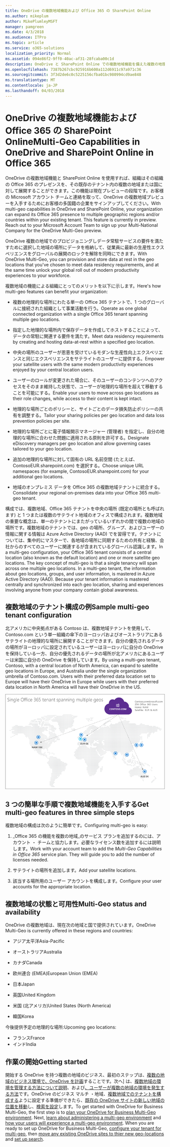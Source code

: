 ```yaml
---
title: OneDrive の複数地域機能および Office 365 の SharePoint Online
ms.author: mikeplum
author: MikePlumleyMSFT
manager: pamgreen
ms.date: 4/3/2018
ms.audience: ITPro
ms.topic: article
ms.service: o365-solutions
localization_priority: Normal
ms.assetid: 094e86f2-9ff0-40ac-af31-28fcaba00c1d
description: OneDrive と SharePoint Online での複数地域機能を備えた複数の地理的な領域に、Office 365 のプレゼンスを展開します。
ms.openlocfilehash: 7387b267cbc925916b600a112d6911c97a971c36
ms.sourcegitcommit: 3f3d2de6c0c5225156cfba01bc980994cd9ae848
ms.translationtype: MT
ms.contentlocale: ja-JP
ms.lasthandoff: 04/03/2018
---
```

# <a name="multi-geo-capabilities-in-onedrive-and-sharepoint-online-in-office-365"></a><span data-ttu-id="30642-103">OneDrive の複数地域機能および Office 365 の SharePoint Online</span><span class="sxs-lookup"><span data-stu-id="30642-103">Multi-Geo Capabilities in OneDrive and SharePoint Online in Office 365</span></span>

<span data-ttu-id="30642-p101">OneDrive の複数地域機能と SharePoint Online を使用すれば、組織はその組織の Office 365 のプレゼンスを、その既存のテナント内の複数の地域または国に対して展開することができます。この機能は現在プレビューの段階です。お客様の Microsoft アカウント チームと連絡を取って、OneDrive の複数地域プレビューを入手するためにお客様の多国籍の企業をサインアップしてください。</span><span class="sxs-lookup"><span data-stu-id="30642-p101">With multi-geo capabilities in OneDrive and SharePoint Online, your organization can expand its Office 365 presence to multiple geographic regions and/or countries within your existing tenant. This feature is currently in preview. Reach out to your Microsoft Account Team to sign up your Multi-National Company for the OneDrive Multi-Geo preview.</span></span>
  
<span data-ttu-id="30642-107">OneDrive 複数の地域でのプロビジョニングしデータ常駐サービスの要件を満たすために選択した地域の場所にデータを格納して、従業員に最新の生産性エクスペリエンスをグローバルの展開のロックを解除を同時にできます。</span><span class="sxs-lookup"><span data-stu-id="30642-107">With OneDrive Multi-Geo, you can provision and store data at rest in the geo locations that you've chosen to meet data residency requirements, and at the same time unlock your global roll out of modern productivity experiences to your workforce.</span></span>
  
<span data-ttu-id="30642-108">複数地域の機能による組織にとってのメリットを以下に示します。</span><span class="sxs-lookup"><span data-stu-id="30642-108">Here's how multi-geo features can benefit your organization:</span></span>
  
- <span data-ttu-id="30642-109">複数の地理的な場所にわたる単一の Office 365 テナントで、1 つのグローバルに接続された組織として事業活動を行う。</span><span class="sxs-lookup"><span data-stu-id="30642-109">Operate as one global connected organization with a single Office 365 tenant spanning multiple geo locations.</span></span>
    
- <span data-ttu-id="30642-110">指定した地理的な場所内で保存データを作成してホストすることによって、データの常駐に関連する要件を満たす。</span><span class="sxs-lookup"><span data-stu-id="30642-110">Meet data residency requirements by creating and hosting data-at-rest within a specified geo location.</span></span>
    
- <span data-ttu-id="30642-111">中央の場所のユーザーが恩恵を受けているモダンな生産性向上エクスペリエンスと同じエクスペリエンスをサテライトのユーザーに提供する。</span><span class="sxs-lookup"><span data-stu-id="30642-111">Empower your satellite users with the same modern productivity experiences enjoyed by your central location users.</span></span>
    
- <span data-ttu-id="30642-112">ユーザーのロールが変更された場合に、そのユーザーのコンテンツへのアクセスをそのまま維持した状態で、ユーザーが地理的な場所を超えて移動することを可能にする。</span><span class="sxs-lookup"><span data-stu-id="30642-112">Enable your users to move across geo locations as their role changes, while access to their content is kept intact.</span></span>
    
- <span data-ttu-id="30642-113">地理的な場所ごとのポリシーと、サイトごとのデータ損失防止ポリシーの共有を調整する。</span><span class="sxs-lookup"><span data-stu-id="30642-113">Tailor your sharing policies per geo location and data loss prevention policies per site.</span></span>
    
- <span data-ttu-id="30642-114">地理的な場所ごとに電子情報開示マネージャー (管理者) を指定し、自分の地理的な場所に合わせた問題に適用される原則を許可する。</span><span class="sxs-lookup"><span data-stu-id="30642-114">Designate eDiscovery managers per geo location and allow governing cases tailored to your geo location.</span></span>
    
- <span data-ttu-id="30642-115">追加の地理的な場所に対して固有の URL 名前空間 (たとえば、ContosoEUR.sharepoint.com) を選択する。</span><span class="sxs-lookup"><span data-stu-id="30642-115">Choose unique URL namespaces (for example, ContosoEUR.sharepoint.com) for your additional geo locations.</span></span>
    
- <span data-ttu-id="30642-116">地域のオンプレミス データを Office 365 の複数地域テナントに統合する。</span><span class="sxs-lookup"><span data-stu-id="30642-116">Consolidate your regional on-premises data into your Office 365 multi-geo tenant.</span></span>
    
<span data-ttu-id="30642-p102">構成では、複数地域、Office 365 テナントを中央の場所 (既定の場所とも呼ばれます) と 1 つまたは複数のサテライト地域のオフィスで構成されます。複数地域の重要な概念は、単一のテナントにまたがっているいずれかの間で複数の地域の場所です。複数地域のテナントでは、geo の場所、グループ、およびユーザーの情報に関する情報は Azure Active Directory (AAD) でを習得です。テナントについては、集中的にマスターで、各地域の場所に同期するための共有と経験、会社からのすべてのユーザーに関連するが含まれているグローバル認識します。</span><span class="sxs-lookup"><span data-stu-id="30642-p102">In a multi-geo configuration, your Office 365 tenant consists of a central location (also known as the default location) and one or more satellite geo locations. The key concept of multi-geo is that a single tenancy will span across one multiple geo locations. In a multi-geo tenant, the information about geo locations, groups, and user information, is mastered in Azure Active Directory (AAD). Because your tenant information is mastered centrally and synchronized into each geo location, sharing and experiences involving anyone from your company contain global awareness.</span></span>
  
## <a name="sample-multi-geo-tenant-configuration"></a><span data-ttu-id="30642-121">複数地域のテナント構成の例</span><span class="sxs-lookup"><span data-stu-id="30642-121">Sample multi-geo tenant configuration</span></span>

<span data-ttu-id="30642-122">北アメリカに中央拠点がある Contoso は、複数地域テナントを使用して、Contoso.com という単一組織の傘下のヨーロッパおよびオーストラリアにあるサテライトの地理的な場所に展開することができます。自分の優先されるデータの場所がヨーロッパに設定されているユーザーはヨーロッパに自分の OneDrive を保持している一方、自分の優先されるデータの場所が北アメリカにあるユーザーは米国に自分の OneDrive を保持しています。</span><span class="sxs-lookup"><span data-stu-id="30642-122">By using a multi-geo tenant, Contoso, with a central location of North America, can expand to satellite geo locations in Europe, and Australia under the single organization umbrella of Contoso.com. Users with their preferred data location set to Europe will have their OneDrive in Europe while users with their preferred data location in North America will have their OneDrive in the US.</span></span>
  
![Contoso 社の地域の場所とその他の利用可能な地域の場所を示す、世界中のマップ](images/df317ccc-2e53-411d-9211-a5aee63ca1e5.png)
  
## <a name="get-multi-geo-features-in-three-simple-steps"></a><span data-ttu-id="30642-124">3 つの簡単な手順で複数地域機能を入手する</span><span class="sxs-lookup"><span data-stu-id="30642-124">Get multi-geo features in three simple steps</span></span>

<span data-ttu-id="30642-125">複数地域の構成は次のように簡単です。</span><span class="sxs-lookup"><span data-stu-id="30642-125">Configuring multi-geo is easy:</span></span>
  
1. <span data-ttu-id="30642-p103">_Office 365 の機能を複数の地域_のサービス プランを追加するのには、アカウント ・ チームと協力します。必要なライセンス数を追加するには説明します。</span><span class="sxs-lookup"><span data-stu-id="30642-p103">Work with your account team to add the _Multi-Geo Capabilities in Office 365_ service plan. They will guide you to add the number of licenses needed.</span></span>
    
2. <span data-ttu-id="30642-128">サテライトの場所を追加します。</span><span class="sxs-lookup"><span data-stu-id="30642-128">Add your satellite locations.</span></span>
    
3. <span data-ttu-id="30642-129">該当する場所用のユーザー アカウントを構成します。</span><span class="sxs-lookup"><span data-stu-id="30642-129">Configure your user accounts for the appropriate location.</span></span>
    
## <a name="multi-geo-status-and-availability"></a><span data-ttu-id="30642-130">複数地域の状態と可用性</span><span class="sxs-lookup"><span data-stu-id="30642-130">Multi-Geo status and availability</span></span>

<span data-ttu-id="30642-131">OneDrive の複数地域は、現在次の地域と国で提供されています。</span><span class="sxs-lookup"><span data-stu-id="30642-131">OneDrive Multi-Geo is currently offered in these regions and countries:</span></span>
  
- <span data-ttu-id="30642-132">アジア太平洋</span><span class="sxs-lookup"><span data-stu-id="30642-132">Asia-Pacific</span></span>
    
- <span data-ttu-id="30642-133">オーストラリア</span><span class="sxs-lookup"><span data-stu-id="30642-133">Australia</span></span>
    
- <span data-ttu-id="30642-134">カナダ</span><span class="sxs-lookup"><span data-stu-id="30642-134">Canada</span></span>
    
- <span data-ttu-id="30642-135">欧州連合 (EMEA)</span><span class="sxs-lookup"><span data-stu-id="30642-135">European Union (EMEA)</span></span>
    
- <span data-ttu-id="30642-136">日本</span><span class="sxs-lookup"><span data-stu-id="30642-136">Japan</span></span>
    
- <span data-ttu-id="30642-137">英国</span><span class="sxs-lookup"><span data-stu-id="30642-137">United Kingdom</span></span>
    
- <span data-ttu-id="30642-138">米国 (北アメリカ)</span><span class="sxs-lookup"><span data-stu-id="30642-138">United States (North America)</span></span>
    
- <span data-ttu-id="30642-139">韓国</span><span class="sxs-lookup"><span data-stu-id="30642-139">Korea</span></span>
      
<span data-ttu-id="30642-140">今後提供予定の地理的な場所:</span><span class="sxs-lookup"><span data-stu-id="30642-140">Upcoming geo locations:</span></span>
  
- <span data-ttu-id="30642-141">フランス</span><span class="sxs-lookup"><span data-stu-id="30642-141">France</span></span>
- <span data-ttu-id="30642-142">インド</span><span class="sxs-lookup"><span data-stu-id="30642-142">India</span></span>
    
## <a name="getting-started"></a><span data-ttu-id="30642-143">作業の開始</span><span class="sxs-lookup"><span data-stu-id="30642-143">Getting started</span></span>

<span data-ttu-id="30642-p104">開始する OneDrive を持つ複数の地域のビジネス、最初のステップは、[複数の地域のビジネス環境で、OneDrive を計画](plan-for-multi-geo.md)することです。次へ] は、[複数地域の環境を管理する方法について説明](administering-a-multi-geo-environment.md)、および[、ユーザーが複数の地域の環境を発生する方法](multi-geo-user-experience.md)です。OneDrive のビジネス マルチ ・地域、[複数地域でのテナントを構成する](multi-geo-tenant-configuration.md)ように設定する準備ができたら、[既存の OneDrive サイトの新しい地域の位置を移動](move-onedrive-between-geo-locations.md)し、[検索を設定](configure-search-for-multi-geo.md)します。</span><span class="sxs-lookup"><span data-stu-id="30642-p104">To get started with OneDrive for Business Multi-Geo, the first step is to [plan your OneDrive for Business Multi-Geo environment](plan-for-multi-geo.md). Next, [learn about administering a multi-geo environment](administering-a-multi-geo-environment.md) and [how your users will experience a multi-geo environment](multi-geo-user-experience.md). When you are ready to set up OneDrive for Business Multi-Geo, [configure your tenant for multi-geo](multi-geo-tenant-configuration.md), then [move any existing OneDrive sites to thier new geo-locations](move-onedrive-between-geo-locations.md) and [set up search](configure-search-for-multi-geo.md).</span></span>
